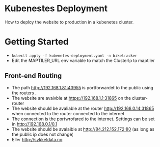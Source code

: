 # Kubenestes Deployment
How to deploy the website to production in a kubenetes cluster.

# Getting Started
- `kubectl apply -f kubenetes-deployment.yaml -n biketracker`
- Edit the MAPTILER_URL env variable to match the ClusterIp to maptiler

## Front-end Routing
- The path http://192.168.1.81:43955 is portforwardet to the public using the routers .
- The website are avaivble at https://192.168.1.1:31865 on the cluster-router
- The website should be avaliable at the router http://192.168.0.14:31865 when connected to the router connected to the internet 
- The connection is the portwrofared to the internet. Settings can be set in http://192.168.0.1/0.1
- The website should be avalaible at http://84.212.152.172:80 (as long as the public ip does not change)
- Eller http://sykkeldata.no 